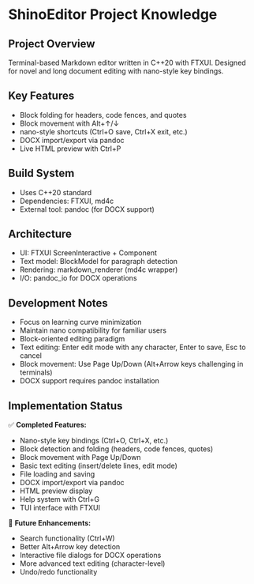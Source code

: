# ShinoEditor Project Knowledge

## Project Overview
Terminal-based Markdown editor written in C++20 with FTXUI. Designed for novel and long document editing with nano-style key bindings.

## Key Features
- Block folding for headers, code fences, and quotes
- Block movement with Alt+↑/↓
- nano-style shortcuts (Ctrl+O save, Ctrl+X exit, etc.)
- DOCX import/export via pandoc
- Live HTML preview with Ctrl+P

## Build System
- Uses C++20 standard
- Dependencies: FTXUI, md4c
- External tool: pandoc (for DOCX support)

## Architecture
- UI: FTXUI ScreenInteractive + Component
- Text model: BlockModel for paragraph detection
- Rendering: markdown_renderer (md4c wrapper)
- I/O: pandoc_io for DOCX operations

## Development Notes
- Focus on learning curve minimization
- Maintain nano compatibility for familiar users
- Block-oriented editing paradigm
- Text editing: Enter edit mode with any character, Enter to save, Esc to cancel
- Block movement: Use Page Up/Down (Alt+Arrow keys challenging in terminals)
- DOCX support requires pandoc installation

## Implementation Status
✅ **Completed Features:**
- Nano-style key bindings (Ctrl+O, Ctrl+X, etc.)
- Block detection and folding (headers, code fences, quotes)
- Block movement with Page Up/Down
- Basic text editing (insert/delete lines, edit mode)
- File loading and saving
- DOCX import/export via pandoc
- HTML preview display
- Help system with Ctrl+G
- TUI interface with FTXUI

🔄 **Future Enhancements:**
- Search functionality (Ctrl+W)
- Better Alt+Arrow key detection
- Interactive file dialogs for DOCX operations
- More advanced text editing (character-level)
- Undo/redo functionality
